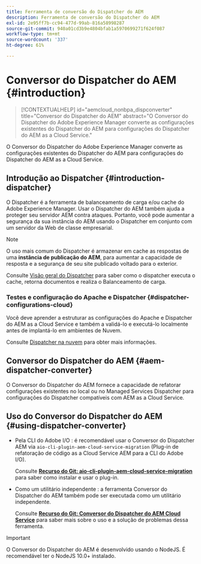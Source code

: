 ```yaml
---
title: Ferramenta de conversão do Dispatcher do AEM
description: Ferramenta de conversão do Dispatcher do AEM
exl-id: 2e95ff7b-cc94-477d-99ab-816a58998287
source-git-commit: 940a01cd3b9e4804bfab1a5970699271f624f087
workflow-type: tm+mt
source-wordcount: '337'
ht-degree: 61%

---
```


# Conversor do Dispatcher do AEM {#introduction}

>[!CONTEXTUALHELP]
>id="aemcloud_nonbpa_dispconverter"
>title="Conversor do Dispatcher do AEM"
>abstract="O Conversor do Dispatcher do Adobe Experience Manager converte as configurações existentes do Dispatcher do AEM para configurações do Dispatcher do AEM as a Cloud Service."

O Conversor do Dispatcher do Adobe Experience Manager converte as configurações existentes do Dispatcher do AEM para configurações do Dispatcher do AEM as a Cloud Service.

## Introdução ao Dispatcher {#introduction-dispatcher}

O Dispatcher é a ferramenta de balanceamento de carga e/ou cache do Adobe Experience Manager. Usar o Dispatcher do AEM também ajuda a proteger seu servidor AEM contra ataques. Portanto, você pode aumentar a segurança da sua instância do AEM usando o Dispatcher em conjunto com um servidor da Web de classe empresarial.

>[!NOTE]
>O uso mais comum do Dispatcher é armazenar em cache as respostas de uma **instância de publicação do AEM**, para aumentar a capacidade de resposta e a segurança de seu site publicado voltado para o exterior.

Consulte [Visão geral do Dispatcher](https://experienceleague.adobe.com/docs/experience-manager-dispatcher/using/dispatcher.html?lang=pt-BR) para saber como o dispatcher executa o cache, retorna documentos e realiza o Balanceamento de carga.

### Testes e configuração do Apache e Dispatcher {#dispatcher-configurations-cloud}

Você deve aprender a estruturar as configurações do Apache e Dispatcher do AEM as a Cloud Service e também a validá-lo e executá-lo localmente antes de implantá-lo em ambientes de Nuvem.

Consulte [Dispatcher na nuvem](https://experienceleague.adobe.com/docs/experience-manager-cloud-service/implementing/content-delivery/disp-overview.html) para obter mais informações.

## Conversor do Dispatcher do AEM {#aem-dispatcher-converter}

O Conversor do Dispatcher do AEM fornece a capacidade de refatorar configurações existentes no local ou no Managed Services Dispatcher para configurações do Dispatcher compatíveis com AEM as a Cloud Service.

## Uso do Conversor do Dispatcher do AEM {#using-dispatcher-converter}

* Pela CLI do Adobe I/O : é recomendável usar o Conversor do Dispatcher AEM via `aio-cli-plugin-aem-cloud-service-migration` (Plug-in de refatoração de código as a Cloud Service AEM para a CLI do Adobe I/O).

   Consulte **[Recurso do Git: aio-cli-plugin-aem-cloud-service-migration](https://github.com/adobe/aio-cli-plugin-aem-cloud-service-migration#introduction)** para saber como instalar e usar o plug-in.

* Como um utilitário independente : a ferramenta Conversor do Dispatcher do AEM também pode ser executada como um utilitário independente.

   Consulte **[Recurso do Git: Conversor do Dispatcher do AEM Cloud Service](https://github.com/adobe/aem-cloud-service-source-migration/tree/master/packages/dispatcher-converter)** para saber mais sobre o uso e a solução de problemas dessa ferramenta.

>[!IMPORTANT]
>O Conversor do Dispatcher do AEM é desenvolvido usando o NodeJS. É recomendável ter o NodeJS 10.0+ instalado.
